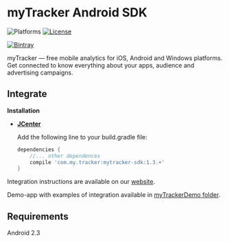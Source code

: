 # myTracker Android SDK

![Platforms][platforms-svg]
[![License][license-svg]][license-link]

[![Bintray][bintray-svg]][bintray-link]

myTracker — free mobile analytics for iOS, Android and Windows platforms. Get connected to know everything about your apps, audience and advertising campaigns.

## Integrate

**Installation**
 - **[JCenter][bintray-link]**

   Add the following line to your build.gradle file:
   ```groovy
   dependencies {
       //... other dependences
       compile 'com.my.tracker:mytracker-sdk:1.3.+'
   }
   ```

Integration instructions are available on our [website](https://tracker.my.com/docs/).

Demo-app with examples of integration available in [myTrackerDemo folder](https://github.com/myTrackerSDK/mytracker-android/tree/master/myTrackerDemo).

## Requirements

Android 2.3

[license-svg]: https://img.shields.io/badge/license-LGPL-lightgrey.svg
[license-link]: https://github.com/myTrackerSDK/mytracker-android/blob/master/LICENSE

[bintray-svg]: https://api.bintray.com/packages/mytracker/maven/mytracker-sdk/images/download.svg
[bintray-link]: https://bintray.com/mytracker/maven/mytracker-sdk/_latestVersion

[platforms-svg]: https://img.shields.io/badge/platform-Android-lightgrey.svg
